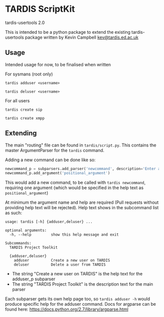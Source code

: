 # TARDIS ScriptKit

tardis-usertools 2.0

This is intended to be a python package to extend the existing tardis-usertools package written by Kevin Campbell <kev@tardis.ed.ac.uk>

## Usage
Intended usage for now, to be finalised when written

For sysmans (root only)

```tardis adduser <username>```

```tardis deluser <username>```

For all users

```tardis create sip```

```tardis create xmpp```

## Extending
The main "routing" file can be found in ```tardis/script.py```. This contains the master ArgumentParser for the ```tardis``` command.

Adding a new command can be done like so:
```python
newcommand_p = subparsers.add_parser('newcommand', description='Enter a short description of your new command', help='Enter another short description of your new command')
newcommand_p.add_argument('positional_argument')
```
This would add a new command, to be called with ```tardis newcommand```, requiring one argument (which would be specified in the help text as ```positional_argument```)

At minimum the argument name and help are required (Pull requests without providing help text will be rejected). Help text shows in the subcommand list as such:
```
usage: tardis [-h] {adduser,deluser} ...

optional arguments:
  -h, --help         show this help message and exit

Subcommands:
  TARDIS Project Toolkit

  {adduser,deluser}
    adduser          Create a new user on TARDIS
    deluser          Delete a user from TARDIS
```
 - The string "Create a new user on TARDIS" is the help text for the adduser_p subparser
 - The string "TARDIS Project Toolkit" is the description text for the main parser
 
Each subparser gets its own help page too, so ```tardis adduser -h``` would produce specific help for the adduser command.
Docs for argparse can be found here: https://docs.python.org/2.7/library/argparse.html